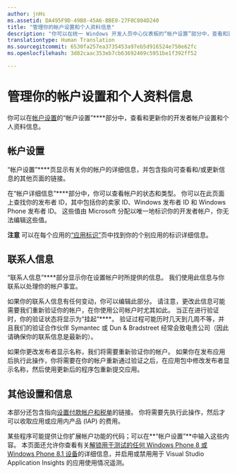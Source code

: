 ```yaml
---
author: jnHs
ms.assetid: DA495F9D-49B8-45A6-BBE0-27F0C804D240
title: "管理你的帐户设置和个人资料信息"
description: "你可以在统一 Windows 开发人员中心仪表板的“帐户设置”部分中，查看和更新你的开发者帐户设置和个人资料信息。"
translationtype: Human Translation
ms.sourcegitcommit: 6530fa257ea3735453a97eb5d916524e750e62fc
ms.openlocfilehash: 3d82caac353eb7cb63692469c5951be1f392ff52

---
```

# 管理你的帐户设置和个人资料信息

你可以在[帐户设置](https://msdn.microsoft.com/library/windows/apps/Mt169843)的“帐户设置”****部分中，查看和更新你的开发者帐户设置和个人资料信息。

## 帐户设置

“帐户设置”****页显示有关你的帐户的详细信息，并包含指向可查看和/或更新信息的其他页面的链接。

在“帐户详细信息”****部分中，你可以查看帐户的状态和类型。 你可以在此页面上查找你的发布者 ID，其中包括你的卖家 ID、Windows 发布者 ID 和 Windows Phone 发布者 ID。 这些值由 Microsoft 分配以唯一地标识你的开发者帐户，你无法编辑这些值。

**注意** 可以在每个应用的[“应用标识”](https://msdn.microsoft.com/library/windows/apps/Mt148561)页中找到你的个别应用的标识详细信息。

## 联系人信息

“联系人信息”****部分显示你在设置帐户时所提供的信息。 我们使用此信息与你联系以处理你的帐户事宜。

如果你的联系人信息有任何变动，你可以编辑此部分。 请注意，更改此信息可能需要我们重新验证你的帐户，在你使用公司帐户时尤其如此。 当正在进行验证时，你的验证状态将显示为“挂起”****。 验证过程可能历时几天到几周不等，并且我们的验证合作伙伴 Symantec 或 Dun &amp; Bradstreet 经常会致电贵公司（因此请确保你的联系信息是最新的）。

如果你更改发布者显示名称，我们将需要重新验证你的帐户。 如果你在发布应用后执行此操作，你将需要在你的帐户重新通过验证之后，在应用包中修改发布者显示名称，然后使用更新后的程序包重新提交应用。

## 其他设置和信息

本部分还包含指向[设置付款帐户和税单](https://msdn.microsoft.com/library/windows/apps/Bg124529)的链接。 你将需要先执行此操作，然后才可以收取应用或应用内产品 (IAP) 的费用。

某些程序可能提供让你扩展帐户功能的代码；可以在**“帐户设置”**中输入这些内容。 本页面还允许你查看有关[解锁用于测试的任何 Windows Phone 8 或 Windows Phone 8.1 设备](http://go.microsoft.com/fwlink/p/?LinkId=533897)的详细信息，并启用或禁用用于 Visual Studio Application Insights 的应用使用情况遥测。




<!--HONumber=Jun16_HO4-->



